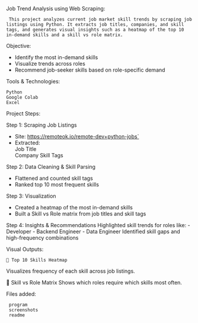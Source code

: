  Job Trend Analysis using Web Scraping:

     This project analyzes current job market skill trends by scraping job listings using Python. It extracts job titles, companies, and skill tags, and generates visual insights such as a heatmap of the top 10 in-demand skills and a skill vs role matrix.

Objective:

   - Identify the most in-demand skills
   - Visualize trends across roles
   - Recommend job-seeker skills based on role-specific demand

Tools & Technologies:

    Python
    Google Colab
    Excel

Project Steps:

Step 1: Scraping Job Listings
  - Site: https://remoteok.io/remote-dev+python-jobs`
  - Extracted:  
      Job Title  
      Company 
      Skill Tags

Step 2: Data Cleaning & Skill Parsing
 - Flattened and counted skill tags
 - Ranked top 10 most frequent skills

Step 3: Visualization
  - Created a heatmap of the most in-demand skills
  - Built a Skill vs Role matrix from job titles and skill tags

 Step 4: Insights & Recommendations
    Highlighted skill trends for roles like:
     - Developer
     - Backend Engineer
     - Data Engineer
   Identified skill gaps and high-frequency combinations

 Visual Outputs:

    🔹 Top 10 Skills Heatmap
  Visualizes frequency of each skill across job listings.

   🔹 Skill vs Role Matrix 
  Shows which roles require which skills most often.

 Files added:
 
     program
     screenshots
     readme



